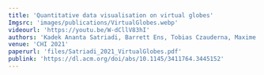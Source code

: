 ```yaml
---
title: 'Quantitative data visualisation on virtual globes'
Imgsrc: 'images/publications/VirtualGlobes.webp'
videourl: 'https://youtu.be/W-dCllV83hI'
authors: 'Kadek Ananta Satriadi, Barrett Ens, Tobias Czauderna, Maxime Cordeil, Bernhard Jenny'
venue: 'CHI 2021'
paperurl: 'files/Satriadi_2021_VirtualGlobes.pdf'
publink: 'https://dl.acm.org/doi/abs/10.1145/3411764.3445152'
---
```

